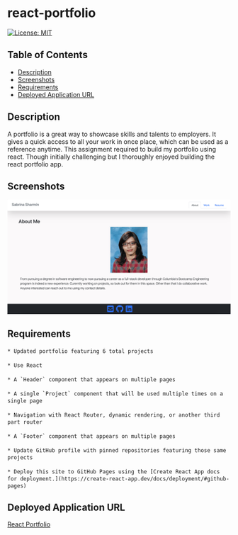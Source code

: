 # react-portfolio

[![License: MIT](https://img.shields.io/badge/License-MIT-yellow.svg)](https://opensource.org/licenses/MIT)

## Table of Contents

- [Description](#Description)
- [Screenshots](#Screenshots)
- [Requirements](#Requirements)
- [Deployed Application URL](#Deployed-Application-URL)

## Description

A portfolio is a great way to showcase skills and talents to employers. It gives a quick access to all your work in once place, which can be used as a reference anytime. This assignment required to build my portfolio using react. Though initially challenging but I thoroughly enjoyed building the react portfolio app.

## Screenshots

![alt text](public/images/final-page-1.png)

## Requirements

```
* Updated portfolio featuring 6 total projects

* Use React

* A `Header` component that appears on multiple pages

* A single `Project` component that will be used multiple times on a single page

* Navigation with React Router, dynamic rendering, or another third part router

* A `Footer` component that appears on multiple pages

* Update GitHub profile with pinned repositories featuring those same projects

* Deploy this site to GitHub Pages using the [Create React App docs for deployment.](https://create-react-app.dev/docs/deployment/#github-pages)
```

## Deployed Application URL

[React Portfolio](https://react-portfolio-app-deployed.herokuapp.com/)
